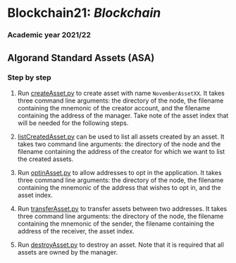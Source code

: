# Blockchain21: *Blockchain* #
### Academic year 2021/22 ###

## Algorand Standard Assets (ASA) ##

### Step by step  ###

1. Run [createAsset.py](./createAsset.py) to create asset with name ```NovemberAssetXX```.
    It takes three command line arguments: the directory of the node, 
    the filename containing the mnemonic of the creator account, and
    the filename containing the address of the manager.
    Take note of the asset index that will be needed for the following steps.
2. [listCreatedAsset.py](./listCreatedAsset.py) can be used to list all assets created by an asset.
    It takes two command line arguments: 
    the directory of the node and 
    the filename containing the address of the creator for which we want to list the created assets.
    

3. Run [optinAsset.py](./optinAsset.py) to allow addresses to opt in the application.
    It takes three command line arguments: the directory of the node, 
    the filename containing the mnemonic of the address that wishes to opt in,  and 
    the asset index.

4. Run [transferAsset.py](./transferAsset.py) to transfer assets between two addresses. 
    It takes three command line arguments: the directory of the node, 
    the filename containing the mnemonic of the sender,
    the filename containing the address of the receiver,
    the asset index.
    
5. Run [destroyAsset.py](./destroyAsset.py) to destroy an asset.
    Note that it is required that all assets are owned by the manager.
    

